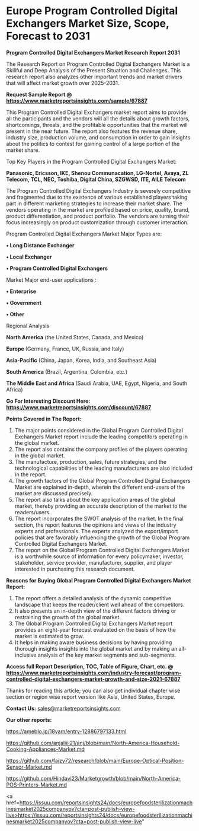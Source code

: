 # Europe Program Controlled Digital Exchangers Market Size, Scope, Forecast to 2031

<strong>Program Controlled Digital Exchangers Market Research Report 2031</strong>

The Research Report on Program Controlled Digital Exchangers Market is a Skillful and Deep Analysis of the Present Situation and Challenges. This research report also analyzes other important trends and market drivers that will affect market growth over 2025-2031.

<strong>Request Sample Report @ <a href=https://www.marketreportsinsights.com/sample/67887>https://www.marketreportsinsights.com/sample/67887</a></strong>

This Program Controlled Digital Exchangers market report aims to provide all the participants and the vendors will all the details about growth factors, shortcomings, threats, and the profitable opportunities that the market will present in the near future. The report also features the revenue share, industry size, production volume, and consumption in order to gain insights about the politics to contest for gaining control of a large portion of the market share.

Top Key Players in the Program Controlled Digital Exchangers Market:

<strong>Panasonic, Ericsson, IKE, Shenou Communacation, LG-Nortel, Avaya, ZL Telecom, TCL, NEC, Toshiba, Digital China, SZGWSD, ITE, AILE Telecom</strong>

The Program Controlled Digital Exchangers Industry is severely competitive and fragmented due to the existence of various established players taking part in different marketing strategies to increase their market share. The vendors operating in the market are profiled based on price, quality, brand, product differentiation, and product portfolio. The vendors are turning their focus increasingly on product customization through customer interaction.

Program Controlled Digital Exchangers Market Major Types are:

<strong>• Long Distance Exchanger

• Local Exchanger

• Program Controlled Digital Exchangers</strong>

Market Major end-user applications :

<strong>• Enterprise

• Government

• Other</strong>

Regional Analysis

</u><strong><b>North America</b></strong> (the United States, Canada, and Mexico)

<strong><b>Europe </b></strong>(Germany, France, UK, Russia, and Italy)

<strong><b>Asia-Pacific</b></strong> (China, Japan, Korea, India, and Southeast Asia)

<strong><b>South America</b></strong> (Brazil, Argentina, Colombia, etc.)

<strong><b>The Middle East and Africa</b></strong> (Saudi Arabia, UAE, Egypt, Nigeria, and South Africa)

<strong>Go For Interesting Discount Here: <a href=https://www.marketreportsinsights.com/discount/67887>https://www.marketreportsinsights.com/discount/67887</a></strong>

<strong>Points Covered in The Report:</strong>
<ol>
  <li>The major points considered in the Global Program Controlled Digital Exchangers Market report include the leading competitors operating in the global market.</li>
  <li>The report also contains the company profiles of the players operating in the global market.</li>
  <li>The manufacture, production, sales, future strategies, and the technological capabilities of the leading manufacturers are also included in the report.</li>
  <li>The growth factors of the Global Program Controlled Digital Exchangers Market are explained in-depth, wherein the different end-users of the market are discussed precisely.</li>
  <li>The report also talks about the key application areas of the global market, thereby providing an accurate description of the market to the readers/users.</li>
  <li>The report incorporates the SWOT analysis of the market. In the final section, the report features the opinions and views of the industry experts and professionals. The experts analyzed the export/import policies that are favorably influencing the growth of the Global Program Controlled Digital Exchangers Market.</li>
  <li>The report on the Global Program Controlled Digital Exchangers Market is a worthwhile source of information for every policymaker, investor, stakeholder, service provider, manufacturer, supplier, and player interested in purchasing this research document.</li>
</ol>
<strong>Reasons for Buying Global Program Controlled Digital Exchangers Market Report:</strong>

<ol>
  <li>The report offers a detailed analysis of the dynamic competitive landscape that keeps the reader/client well ahead of the competitors.</li>
  <li>It also presents an in-depth view of the different factors driving or restraining the growth of the global market.</li>
  <li>The Global Program Controlled Digital Exchangers Market report provides an eight-year forecast evaluated on the basis of how the market is estimated to grow.</li>
  <li>It helps in making aware business decisions by having providing thorough insights insights into the global market and by making an all-inclusive analysis of the key market segments and sub-segments.</li>
</ol>
<strong>Access full Report Description, TOC, Table of Figure, Chart, etc. @ <a href=https://www.marketreportsinsights.com/industry-forecast/program-controlled-digital-exchangers-market-growth-and-size-2021-67887>https://www.marketreportsinsights.com/industry-forecast/program-controlled-digital-exchangers-market-growth-and-size-2021-67887</a></strong>


Thanks for reading this article; you can also get individual chapter wise section or region wise report version like Asia, United States, Europe.

<strong>Contact Us:</strong>
sales@marketreportsinsights.com

<strong>Our other reports:</strong>

<a href=https://ameblo.jp/18yam/entry-12886797133.html>https://ameblo.jp/18yam/entry-12886797133.html</a>

<a href=https://github.com/anjaliiii21/anj/blob/main/North-America-Household-Cooking-Appliances-Market.md>https://github.com/anjaliiii21/anj/blob/main/North-America-Household-Cooking-Appliances-Market.md</a>

<a href=https://github.com/faizy72/research/blob/main/Europe-Optical-Position-Sensor-Market.md>https://github.com/faizy72/research/blob/main/Europe-Optical-Position-Sensor-Market.md</a>

<a href=https://github.com/Hindavi23/Marketgrowth/blob/main/North-America-POS-Printers-Market.md>https://github.com/Hindavi23/Marketgrowth/blob/main/North-America-POS-Printers-Market.md</a>

<a href=https://issuu.com/reportsinsights24/docs/europefoodsterilizationmachinesmarket2025companyov?cta=post-publish-view-live>https://issuu.com/reportsinsights24/docs/europefoodsterilizationmachinesmarket2025companyov?cta=post-publish-view-live</a>"
